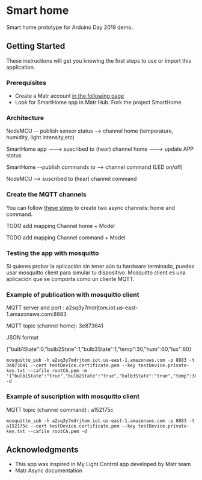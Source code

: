 # Smart home

Smart home prototype for Arduino Day 2019 demo.


## Getting Started

These instructions will get you knowing the first steps to use or import this application.

### Prerequisites

* Create a Matr account [in the following page](https://platform.matrproject.com/sign-up)
* Look for SmartHome app in Matr Hub. Fork the project SmartHome

### Architecture

NodeMCU -- publish sensor status --> channel home (temperature, humidity, light intensity,etc) 

SmartHome app ---> suscribed to (hear) channel home ---> update APP status

SmartHome --publish commands to --> channel command  (LED on/off)

NodeMCU --> suscribed to (hear) channel command


### Create the MQTT channels

You can follow [these steps](http://matrproject.com/docs/eng/async-channels-eng/) to create two async channels: home and command.

TODO add mapping Channel home + Model

TODO add mapping Channel command + Model

### Testing the app with mosquitto

Si quieres probar la aplicación sin tener aún tu hardware terminado, puedes usar mosquitto client para simular tu dispositivo. Mosquitto client es una aplicación que se comporta como un cliente MQTT.

### Example of publication with mosquitto client

MQTT server and port : a2sq3y7mdrjtom.iot.us-east-1.amazonaws.com:8883

MQTT topic (channel home): 3e873641

JSON format

{"bulb1State":0,"bulb2State":1,"bulb3State":1,"temp":30,"hum":60,"lux":60}

```
mosquitto_pub -h a2sq3y7mdrjtom.iot.us-east-1.amazonaws.com -p 8883 -t 3e873641 --cert testDevice.certificate.pem --key testDevice.private-key.txt --cafile rootCA.pem -m '{"bulb1State":"true","bulb2State":"true","bulb3State":"true","temp":30,"hum":60,"lux":60}' -d

```

### Example of suscription with mosquitto client

MQTT topic (channel command) : a152175c

```
mosquitto_sub -h a2sq3y7mdrjtom.iot.us-east-1.amazonaws.com -p 8883 -t a152175c --cert testDevice.certificate.pem --key testDevice.private-key.txt --cafile rootCA.pem -d
```

## Acknowledgments

* This app was inspired in My Light Control app developed by Matr team
* Matr Async documentation 

